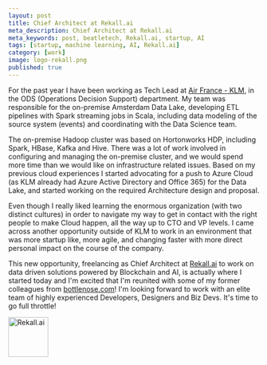 ```yaml
---
layout: post
title: Chief Architect at Rekall.ai
meta_description: Chief Architect at Rekall.ai
meta_keywords: post, beatletech, Rekall.ai, startup, AI
tags: [startup, machine learning, AI, Rekall.ai]
category: [work]
image: logo-rekall.png
published: true
---
```


For the past year I have been working as Tech Lead at [Air France - KLM](https://www.airfranceklm.com/en/group), in the ODS (Operations Decision Support) department. My team was responsible for the on-premise Amsterdam Data Lake, developing ETL pipelines with Spark streaming jobs in Scala, including data modeling of the source system (events) and coordinating with the Data Science team.

The on-premise Hadoop cluster was based on Hortonworks HDP, including Spark, HBase, Kafka and Hive. There was a lot of work involved in configuring and managing the on-premise cluster, and we would spend more time than we would like on infrastructure related issues. Based on my previous cloud experiences I started advocating for a push to Azure Cloud (as KLM already had Azure Active Directory and Office 365) for the Data Lake, and started working on the required Architecture design and proposal.

Even though I really liked learning the enormous organization (with two distinct cultures) in order to navigate my way to get in contact with the right people to make Cloud happen, all the way up to CTO and VP levels. I came across another opportunity outside of KLM to work in an environment that was more startup like, more agile, and changing faster with more direct personal impact on the course of the company.

This new opportunity, freelancing as Chief Architect at [Rekall.ai](https://rekall.ai) to work on data driven solutions powered by Blockchain and AI, is actually where I started today and I'm excited that I'm reunited with some of my former colleagues from [bottlenose.com](2015/02/09/bottlenose-series-b)! I'm looking forward to work with an elite team of highly experienced Developers, Designers and Biz Devs. It's time to go full throttle!

<a href="http://rekall.ai">
<img src="https://s3-eu-west-1.amazonaws.com/eu-west-1.beatletech.com/images/logo-rekall.png" alt="Rekall.ai" title="Chief Architect" width="80px" height="80px" style="margin-left:0px">
</a>